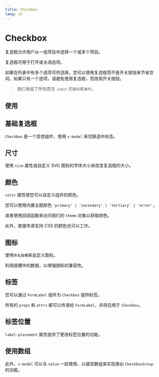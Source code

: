 ```yaml
---
title: Checkbox
lang: zh
---
```


<script setup lang="ts">
  import props from "../../../example/button/description/en-props.ts";
  import slots from "../../../example/button/description/en-slots.ts";
</script>

# Checkbox

复选框允许用户从一组项目中选择一个或多个项目。

复选框可用于打开或关闭选项。

如果在列表中有多个选项可供选择，您可以使用复选框而不是开关按钮来节省空间。如果只有一个选项，请避免使用复选框，而改用开关按钮。

> 我们保留了所有原生  `input` 的`属性`和`事件`。

## 使用

## 基础复选框

`Checkbox` 是一个受控组件，使用 `v-model` 来切换选中状态。

<demo src="../../../example/checkbox/basic.vue"></demo>

## 尺寸

使用 `size` 属性或自定义 SVG 图标的字体大小来改变复选框的大小。

<demo src="../../../example/checkbox/size.vue" />

## 颜色

`color` 属性使您可以自定义组件的颜色。

<demo src="../../../example/checkbox/color.vue" />

您可以使用内置主题颜色 `'primary' | 'secondary' | 'tertiary' | 'error'`，

或者使用回调函数来访问我们的 `theme` 对象以获取颜色。

此外，直接传递支持 CSS 的颜色也可以工作。

## 图标

使用`命名插槽`来自定义图标。

利用插槽中的数据，以增强图标的兼容性。

<demo src="../../../example/checkbox/icon.vue" />

## 标签

您可以通过 `FormLabel` 组件为 `Checkbox` 提供标签。

所有的 `props` 和 `attrs` 都可以传递给 `FormLabel`，并将应用于 `Checkbox`。


<demo src="../../../example/checkbox/label.vue"></demo>

## 标签位置

`label-placement` 属性提供了更改标签位置的功能。

<demo src="../../../example/checkbox/label-placement.vue"></demo>

## 使用数组

此外，`v-model` 可以与 `value` 一起使用，以接受数组来实现类似 `CheckboxGroup` 的功能。

<demo src="../../../example/checkbox/multiple.vue" />
